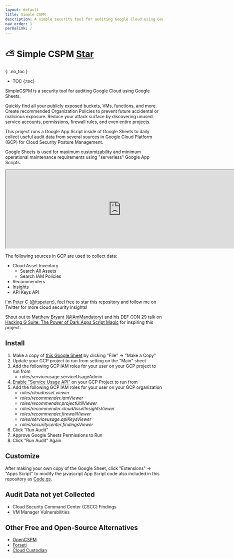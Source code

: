```yaml
---
layout: default
title: Simple CSPM
description: A simple security tool for auditing Google Cloud using Google Sheets
nav_order: 1
permalink: /
---
```


⛅️ Simple CSPM <a class="github-button" href="https://github.com/somethingnew2-0/SimpleCSPM" data-size="large" data-show-count="true" aria-label="Star somethingnew2-0/SimpleCSPM on GitHub">Star</a>
====
{: .no_toc }
- TOC
{:toc}

SimpleCSPM is a security tool for auditing Google Cloud using Google Sheets.

Quickly find all your publicly exposed buckets, VMs, functions, and more.
Create recommended Organization Policies to prevent future accidental or malicious exposure.
Reduce your attack surface by discovering unused service accounts, permissions, firewall rules, and even entire projects.

This project runs a Google App Script inside of Google Sheets to daily collect useful audit
data from several sources in Google Cloud Platform (GCP) for Cloud Security Posture Management.

Google Sheets is used for maximum customizability and minimum operational maintenance requirements
using "serverless" Google App Scripts.

<iframe style="width: 736px; height: 250px;" src="https://docs.google.com/spreadsheets/d/e/2PACX-1vTkPIAMyEEiZSFZWtxhjoQnpMv9KmG1ZVwC5I_xV7uyolz8XpjbK_VgnKIiJhGyqsBwXRYkUxAL6qt8/pubhtml?widget=true&amp;headers=false"></iframe>

The following sources in GCP are used to collect data:
* Cloud Asset Inventory
    * Search All Assets
    * Search IAM Policies
* Recommenders
* Insights
* API Keys API

I'm [Peter C (@itspeterc)](https://twitter.com/itspeterc), feel free to star this repository
and follow me on Twitter for more cloud security insights!

Shout out to [Matthew Bryant (@IAmMandatory)](https://twitter.com/IAmMandatory) and his DEF CON 29 talk on
[Hacking G Suite: The Power of Dark Apps Script Magic](https://www.youtube.com/watch?v=6AsVUS79gLw) for inspiring this project.

## Install
1. Make a copy of [this Google Sheet](https://docs.google.com/spreadsheets/d/1MY9ajTdWVM_D65fHbVPGyDZL_a10Ne4_ZDSWGP3uCsA/edit?usp=sharing) by clicking "File" -> "Make a Copy"
2. Update your GCP project to run from setting on the "Main" sheet
3. Add the following GCP IAM roles for your user on your GCP project to run from
    * roles/serviceusage.serviceUsageAdmin
4. [Enable "Service Usage API"](https://console.cloud.google.com/apis/api/serviceusage.googleapis.com/overview) on your GCP Project to run from
5. Add the following GCP IAM roles for your user on your GCP organization
    * *roles/cloudasset.viewer*
    * *roles/recommender.iamViewer*
    * *roles/recommender.projectUtilViewer*
    * *roles/recommender.cloudAssetInsightsViewer*
    * *roles/recommender.firewallViewer*
    * *roles/serviceusage.apiKeysViewer*
    * *roles/securitycenter.findingsViewer*
6. Click "Run Audit"
7. Approve Google Sheets Permissions to Run
8. Click "Run Audit" Again

## Customize
After making your own copy of the Google Sheet, click "Extensions" -> "Apps Script" to modify
the javascript App Script code also included in this repository as [Code.gs](https://github.com/somethingnew2-0/SimpleCSPM/blob/main/Code.js).


## Audit Data not yet Collected
* Cloud Security Command Center (CSCC) Findings
* VM Manager Vulnerabilities

## Other Free and Open-Source Alternatives
* [OpenCSPM](https://github.com/OpenCSPM/opencspm)
* [Forseti](https://forsetisecurity.org)
* [Cloud Custodian](https://cloudcustodian.io)

<script async defer src="https://buttons.github.io/buttons.js"></script>
